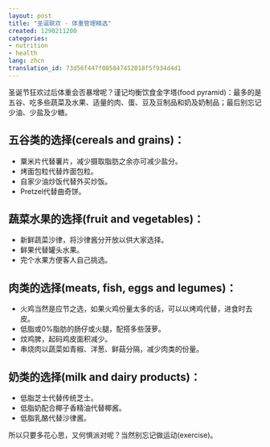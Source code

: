 ```yaml
---
layout: post
title: "圣诞联欢 - 体重管理精选"
created: 1290211200
categories:
- nutrition
- health
lang: zhcn
translation_id: 73d56f447f085847452018f5f934d4d1
---
```

<!--break-->
<p>圣诞节狂欢过后体重会否暴增呢？谨记均衡饮食金字塔(food pyramid)：最多的是五谷、吃多些蔬菜及水果、适量的肉、蛋、豆及豆制品和奶及奶制品；最后别忘记少油、少盐及少糖。 </p>

<h2>五谷类的选择(cereals and grains)：</h2>
<ul>
<li>粟米片代替薯片，减少摄取脂肪之余亦可减少盐分。 </li>
<li>烤面包粒代替炸面包粒。 </li>
<li>自家少油炒饭代替外买炒饭。 </li>
<li>Pretzel代替曲奇饼。 </li>
</ul>

<h2>蔬菜水果的选择(fruit and vegetables)：</h2>
<ul>
<li>新鲜蔬菜沙律，将沙律酱分开放以供大家选择。 </li>
<li>鲜果代替罐头水果。 </li>
<li>完个水果方便客人自己挑选。 </li>
</ul>

<h2>肉类的选择(meats, fish, eggs and legumes)：</h2>
<ul>
<li>火鸡当然是应节之选，如果火鸡份量太多的话，可以以烤鸡代替，进食时去皮。 </li>
<li>低脂或0%脂肪的肠仔或火腿，配搭多些菠萝。 </li>
<li>炆鸡脾，起码鸡皮面积减少。 </li>
<li>串烧肉以蔬菜如青椒、洋葱、鲜菇分隔，减少肉类的份量。 </li>
</ul>

<h2>奶类的选择(milk and dairy products)：</h2>
<ul>
<li>低脂芝士代替传统芝士。 </li>
<li>低脂奶配合椰子香精油代替椰酱。 </li>
<li>低脂乳酪代替沙律酱。 </li>
</ul>

<p>所以只要多花心思，又何惧派对呢？当然别忘记做运动(exercise)。 </p>
